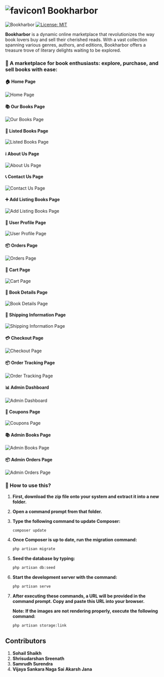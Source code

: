 # ![favicon1](https://github.com/user-attachments/assets/3636e4ac-18de-42b2-8fbc-0e43d496e482) Bookharbor

![Bookharbor](https://github.com/user-attachments/assets/a899e0c7-7f51-47e5-908b-2f809ec432bb)
[![License: MIT](https://img.shields.io/badge/License-MIT-yellow.svg)](https://opensource.org/licenses/MIT)

**Bookharbor** is a dynamic online marketplace that revolutionizes the way book lovers buy and sell their cherished reads. With a vast collection spanning various genres, authors, and editions, Bookharbor offers a treasure trove of literary delights waiting to be explored.

### 🛒 A marketplace for book enthusiasts: explore, purchase, and sell books with ease:

#### 🏠 Home Page
![Home Page](https://github.com/user-attachments/assets/33d37487-4798-4b1d-8d34-ed8fccaf5aa4)

#### 📚 Our Books Page
![Our Books Page](https://github.com/user-attachments/assets/3f0e90b6-d86a-4f34-bf09-f5f472076c37)

#### 📖 Listed Books Page
![Listed Books Page](https://github.com/user-attachments/assets/ec769f32-511f-4d67-a2ad-d0f0e5874ef8)

#### ℹ️ About Us Page
![About Us Page](https://github.com/user-attachments/assets/6d40eaf0-71e0-453d-a22a-c1ce9526747d)

#### 📞 Contact Us Page
![Contact Us Page](https://github.com/user-attachments/assets/df0a35d7-b7b6-40a1-826d-ee8e197e255c)

#### ➕ Add Listing Books Page
![Add Listing Books Page](https://github.com/user-attachments/assets/9aea1b82-df4e-45e2-887d-2580270dd534)

#### 👤 User Profile Page
![User Profile Page](https://github.com/user-attachments/assets/27c395ec-5b17-429f-9b60-50edc0035373)

#### 📦 Orders Page
![Orders Page](https://github.com/user-attachments/assets/98584552-a19d-48ef-8791-e72e0ad76128)

#### 🛒 Cart Page
![Cart Page](https://github.com/user-attachments/assets/be23cfd1-04b7-43f5-8626-5ffeb1adafeb)

#### 📄 Book Details Page
![Book Details Page](https://github.com/user-attachments/assets/91bc6fce-ad8b-4331-93ff-2ff053bfdd43)

#### 🚚 Shipping Information Page
![Shipping Information Page](https://github.com/user-attachments/assets/740f00e2-3229-4e04-807c-15cc7d1109f4)

#### 💳 Checkout Page
![Checkout Page](https://github.com/user-attachments/assets/2000bf88-47a2-412d-9ab5-831df3b28790)

#### 📦 Order Tracking Page
![Order Tracking Page](https://github.com/user-attachments/assets/8094f154-75e3-44c5-857a-e4f527ba1886)

#### 📊 Admin Dashboard
![Admin Dashboard](https://github.com/user-attachments/assets/0277d89c-d868-4ec6-b0b0-fcaf3cb6598e)

#### 🎫 Coupons Page
![Coupons Page](https://github.com/user-attachments/assets/f30d79e7-8b42-42fe-b1bf-015f6accd70d)

#### 📚 Admin Books Page
![Admin Books Page](https://github.com/user-attachments/assets/5b1b9a43-437a-4fdc-af8a-f69c32ff4916)

#### 📦 Admin Orders Page
![Admin Orders Page](https://github.com/user-attachments/assets/7f696318-e2ac-43f0-9c09-f69a81ea7f85)

### 🚀 How to use this?

1. **First, download the zip file onto your system and extract it into a new folder.**
2. **Open a command prompt from that folder.**
3. **Type the following command to update Composer:**
   ```bash
   composer update
4. **Once Composer is up to date, run the migration command:**
   ```bash
   php artisan migrate
5. **Seed the database by typing:**
   ```bash
   php artisan db:seed
6. **Start the development server with the command:**
   ```bash
   php artisan serve
7. **After executing these commands, a URL will be provided in the command prompt. Copy and paste this URL into your browser.**

   **Note: If the images are not rendering properly, execute the following command:**
   ```bash
   php artisan storage:link

## Contributors

1. **Sohail Shaikh**
2. **Shrisudarshan Sreenath**
3. **Samrudh Surendra**
4. **Vijaya Sankara Naga Sai Akarsh Jana**
